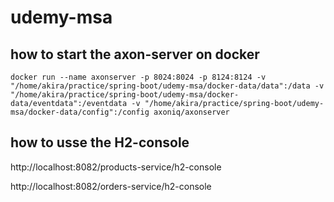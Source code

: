 # udemy-msa

## how to start the axon-server on docker

```
docker run --name axonserver -p 8024:8024 -p 8124:8124 -v "/home/akira/practice/spring-boot/udemy-msa/docker-data/data":/data -v "/home/akira/practice/spring-boot/udemy-msa/docker-data/eventdata":/eventdata -v "/home/akira/practice/spring-boot/udemy-msa/docker-data/config":/config axoniq/axonserver

```

## how to usse the H2-console

http://localhost:8082/products-service/h2-console


http://localhost:8082/orders-service/h2-console
